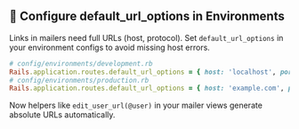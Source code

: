 ## 🔗 Configure default_url_options in Environments

Links in mailers need full URLs (host, protocol). Set `default_url_options` in your environment configs to avoid missing host errors.

```ruby
# config/environments/development.rb
Rails.application.routes.default_url_options = { host: 'localhost', port: 3000 }
# config/environments/production.rb
Rails.application.routes.default_url_options = { host: 'example.com', protocol: 'https' }
```

Now helpers like `edit_user_url(@user)` in your mailer views generate absolute URLs automatically.
